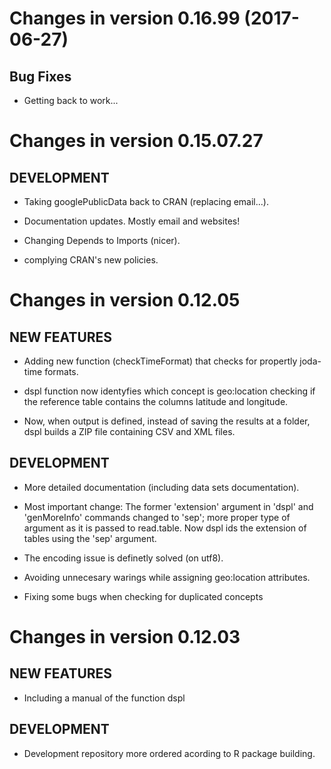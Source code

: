 # Changes in version 0.16.99 (2017-06-27)

## Bug Fixes

*   Getting back to work...


# Changes in version 0.15.07.27

## DEVELOPMENT

*   Taking googlePublicData back to CRAN (replacing email...).

*   Documentation updates. Mostly email and websites!

*   Changing Depends to Imports (nicer).

*   complying CRAN's new policies.


# Changes in version 0.12.05

## NEW FEATURES

*   Adding new function (checkTimeFormat) that checks for propertly joda-time formats.

*   dspl function now identyfies which concept is geo:location checking if the reference table contains the columns latitude and longitude.

*   Now, when output is defined, instead of saving the results at a folder, dspl builds a ZIP file containing CSV and XML files.

## DEVELOPMENT

*   More detailed documentation (including data sets documentation).

*   Most important change: The former 'extension' argument in 'dspl' and 'genMoreInfo' commands changed to 'sep'; more proper type of argument as it is passed to read.table. Now dspl ids the extension of tables using the 'sep' argument.

*   The encoding issue is definetly solved (on utf8).

*   Avoiding unnecesary warings while assigning geo:location attributes.

*   Fixing some bugs when checking for duplicated concepts


# Changes in version 0.12.03

## NEW FEATURES

*   Including a manual of the function dspl

## DEVELOPMENT

*   Development repository more ordered acording to R package building.
